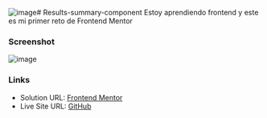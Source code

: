 ![image](https://github.com/David23-Dev/Results-summary-component/assets/112764730/dcb0be77-6727-4dd8-9555-c199cfff758e)# Results-summary-component
Estoy aprendiendo frontend y este es mi primer reto de Frontend Mentor

### Screenshot
![image](https://github.com/David23-Dev/Results-summary-component/assets/112764730/b40127f7-006d-4328-8d79-090660ba2845)


### Links

- Solution URL: [Frontend Mentor](https://www.frontendmentor.io/solutions/responsive-landing-page-using-css-flex-sVre5X16IU)
- Live Site URL: [GitHub](https://david23-dev.github.io/Results-summary-component/)
